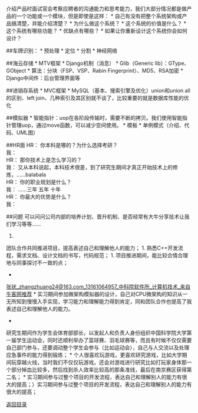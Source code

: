 介绍产品时面试官会考察应聘者的沟通能力和思考能力，我们大部分情况都是做产品的一个功能或一个模块，但是即使是这样：
* 
自己有没有把整个系统架构或产品搞清楚，并能介绍清楚？
* 
为什么做这个系统？
* 
这个系统的价值是什么？
* 
这个系统有哪些功能？
* 
优缺点有哪些？
* 
如果让你重新设计这个系统你会如何设计？

##车牌识别：
* 
预处理
* 
定位
* 
分割
* 
神经网络

##海云存储
* 
MTV框架
* 
Django机制（消息）
* 
Glib（Generic lib）：GType、GObject
* 
算法：分块（FSP、VSP、Rabin Fingerprint）、MD5、RSA加密
* 
Django中间件：后台管理界面等

##进销存系统
* 
MVC框架
* 
MySQL（基本、搜索引擎及优化）union和union all的区别、left join、几种索引及其区别就不谈了，比较重要的就是数据库性能的优化

##模拟器
* 
智能指针：uop在各阶段传输时，需要不断的拷贝。我们使用智能指针管理uop，通过move函数，可以减少空间使用。
* 
模板
* 
单例模式（介绍、代码、UML图）

##HR面
HR： 你本科是哪的？为什么选择考研？<br>
我： <br>
HR： 那你技术上是怎么学习的？<br>
我： 又从本科说起，本科技术很差，到了研究生期间才真正开始技术上的修炼，……balabala<br>
HR： 你的职业规划是什么？<br>
我： ……三年 五年 十年<br>
HR： 你最大的优势是什么？<br>
我： 

##问题
可以问问公司内部的培养计划、晋升机制、是否经常有大牛分享技术让我们学习等等……


1. 
团队合作共同推进项目，提高表述自己和理解他人的能力；
1. 
熟悉C++开发流程，需求文档、设计文档的书写，代码规范；
1. 
项目推进期间，能比较合情合理地与同事探讨不一致的点；

* 
张状_zhangzhuang24@163.com_13161064957_中科院软件所_计算机技术_来自牛客网推荐
* 
实习期间参加微架构模拟器的设计，自己对CPU微架构的知识从一无所知到慢慢入手实现，学习能力和理解能力得到肯定，同和团队合作也提高了我表述自己和理解他人的能力。

* 
研究生期间作为学生会体育部部长，以发起人和负责人身份组织中国科学院大学第一届学生运动会，同时还顺利举办了篮球赛、羽毛球赛等，而且有时候不仅仅需要自己部门参与，还要调动整个学生会参与（比如运动会），自己与人交流以及处理应急事件的能力得到锻炼；
* 
个人很喜欢玩游戏，更喜欢研究游戏，比如大学期间玩穿越火线，当时我们不仅仅玩游戏，还会对游戏进行研究比如打玩家身体那一个部分掉血比较多，然后找到杀人效率比较高的那条准线，最后在南京赛区获得第二名；
* 
实习期间参与过整个项目的开发流程，表达自己和理解别人的能力有很大的提高；）实习期间参与过整个项目的开发流程，表达自己和理解别人的能力有很大的提高；

[返回目录](README.md)